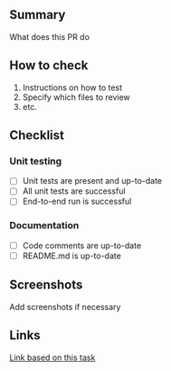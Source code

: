 ## Summary
What does this PR do

## How to check
1. Instructions on how to test
2. Specify which files to review
3. etc.

## Checklist
### Unit testing
- [ ] Unit tests are present and up-to-date
- [ ] All unit tests are successful
- [ ] End-to-end run is successful
### Documentation
- [ ] Code comments are up-to-date
- [ ] README.md is up-to-date

## Screenshots
Add screenshots if necessary

## Links
[Link based on this task](#)
